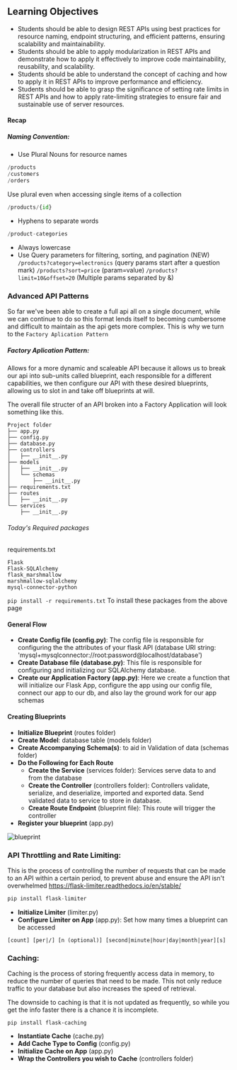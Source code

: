 ## Learning Objectives

- Students should be able to design REST APIs using best practices for resource naming, endpoint structuring, and efficient patterns, ensuring scalability and maintainability.
- Students should be able to apply modularization in REST APIs and demonstrate how to apply it effectively to improve code maintainability, reusability, and scalability.
- Students should be able to understand the concept of caching and how to apply it in REST APIs to improve performance and efficiency.
- Students should be able to grasp the significance of setting rate limits in REST APIs and how to apply rate-limiting strategies to ensure fair and sustainable use of server resources.

#### Recap

##### Naming Convention:
- Use Plural Nouns for resource names
```python
/products
/customers
/orders
```
Use plural even when accessing single items of a collection
```python
/products/{id}
```
- Hyphens to separate words
```python
/product-categories
```
- Always lowercase
- Use Query parameters for filtering, sorting, and pagination (NEW)
`/products?category=electronics` (query params start after a question mark)
`/products?sort=price` (param=value)
`/products?limit=10&offset=20` (Multiple params separated by &)

### Advanced API Patterns

So far we've been able to create a full api all on a single document, while we can continue to do so this format lends itself to becoming cumbersome and difficult to maintain as the api gets more complex. This is why we turn to the `Factory Aplication Pattern`

##### Factory Aplication Pattern:
Allows for a more dynamic and scaleable API because it allows us to break our api into sub-units called blueprint, each responsible for a different capabilities, we then configure our API with these desired blueprints, allowing us to slot in and take off blueprints at will.

The overall file structer of an API broken into a Factory Application will look something like this.
```
Project folder
├── app.py
├── config.py
├── database.py
├── controllers
│   ├── __init__.py
├── models
│   ├── __init__.py
│   └── schemas
│       ├── __init__.py
├── requirements.txt
├── routes
│   ├── __init__.py
└── services
    ├── __init__.py
```

###### Today's Required packages
requirements.txt
```
Flask
Flask-SQLAlchemy
flask_marshmallow
marshmallow-sqlalchemy
mysql-connector-python
```
`pip install -r requirements.txt` To install these packages from the above page

#### General Flow
- **Create Config file (config.py)**: The config file is responsible for configuring the  the attributes of your flask API (database URI string: 'mysql+mysqlconnector://root:password@localhost/database')
- **Create Database file (database.py)**: This file is responsible for configuring and initializing our SQLAlchemy database.
- **Create our Application Factory (app.py)**: Here we create a function that will initialize our Flask App, configure the app using our config file, connect our app to our db, and also lay the ground work for our app schemas

#### Creating Blueprints

- **Initialize Blueprint** (routes folder)
- **Create Model**: database table (models folder)
- **Create Accompanying Schema(s)**: to aid in Validation of data (schemas folder)
- **Do the Following for Each Route**
    - **Create the Service** (services folder): Services serve data to and from the database
    - **Create the Controller** (controllers folder): Controllers validate, serialize, and deserialize, imported and exported data. Send validated data to service to store in database.
    - **Create Route Endpoint** (blueprint file): This route will trigger the controller
- **Register your blueprint** (app.py)

![blueprint](https://miro.medium.com/v2/resize:fit:720/format:webp/1*Vu2ThQPxr72UEOP0LMo4hA.jpeg)

### API Throttling and Rate Limiting:
This is the process of controlling the number of requests that can be made to an API within a certain period, to prevent abuse and ensure the API isn't overwhelmed
https://flask-limiter.readthedocs.io/en/stable/

```python
pip install flask-limiter
```

- **Initialize Limiter** (limiter.py)
- **Configure Limiter on App** (app.py): Set how many times a blueprint can be accessed

```
[count] [per|/] [n (optional)] [second|minute|hour|day|month|year][s]
```

### Caching:
Caching is the process of storing frequently access data in memory, to reduce the number of queries that need to be made. This not only reduce traffic to your database but also increases the speed of retrieval.

The downside to caching is that it is not updated as frequently, so while you get the info faster there is a chance it is incomplete.
```
pip install flask-caching
```
- **Instantiate Cache** (cache.py)
- **Add Cache Type to Config** (config.py)
- **Initialize Cache on App** (app.py)
- **Wrap the Controllers you wish to Cache** (controllers folder)
